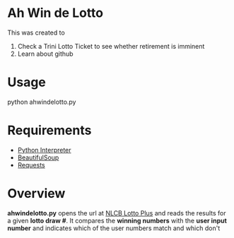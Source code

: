 # Ah Win de Lotto

This was created to 

1. Check a Trini Lotto Ticket to see whether retirement is imminent
2. Learn about github

# Usage
python ahwindelotto.py

# Requirements
* [Python Interpreter](https://www.python.org/downloads/)
* [BeautifulSoup](https://www.crummy.com/software/BeautifulSoup/bs4/doc/)
* [Requests](https://requests.readthedocs.io/en/master/)

# Overview

**ahwindelotto.py** opens the url at [NLCB Lotto Plus](http://www.nlcbplaywhelotto.com/nlcb-lotto-plus-results) and reads the results for a given **lotto draw #**. It compares the **winning numbers** with the **user input number** and indicates which of the user numbers match and which don't

